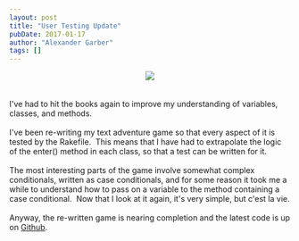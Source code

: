 ```yaml
---
layout: post
title: "User Testing Update"
pubDate: 2017-01-17
author: "Alexander Garber"
tags: []
---
```


<div dir="ltr" style="text-align: left;" trbidi="on">
        <div class="separator" style="clear: both; text-align: center;"><a href="https://2.bp.blogspot.com/-PrM1ya13OIw/WH2KM6-wNKI/AAAAAAAAMqY/-ztHTcC_KBQG3MLHtEidTMz8S8mOMGM8gCLcB/s1600/Mystery_House_-_Apple_II_render_emulation_-_2.png" imageanchor="1" style="margin-left: 1em; margin-right: 1em;"><img border="0" src="https://2.bp.blogspot.com/-PrM1ya13OIw/WH2KM6-wNKI/AAAAAAAAMqY/-ztHTcC_KBQG3MLHtEidTMz8S8mOMGM8gCLcB/s1600/Mystery_House_-_Apple_II_render_emulation_-_2.png"></a></div>
<br><br>I've
        had to hit the books again to improve my understanding of variables, classes, and methods.<br><br>I've been re-writing my text adventure game so that every aspect of it is tested by the Rakefile.  This means that I have had to
        extrapolate the logic of the enter() method in each class, so that a test can be written for it.<br><br>The most interesting parts of the game involve somewhat complex conditionals, written as case conditionals, and for some reason it
        took me a while to understand how to pass on a variable to the method containing a case conditional.  Now that I look at it again, it's very simple, but c'est la vie.<br><br>Anyway, the re-written game is nearing completion and the
        latest code is up on <a href="https://github.com/clockworkpc/tree-house-prince" target="_blank">Github</a>.
      </div>

